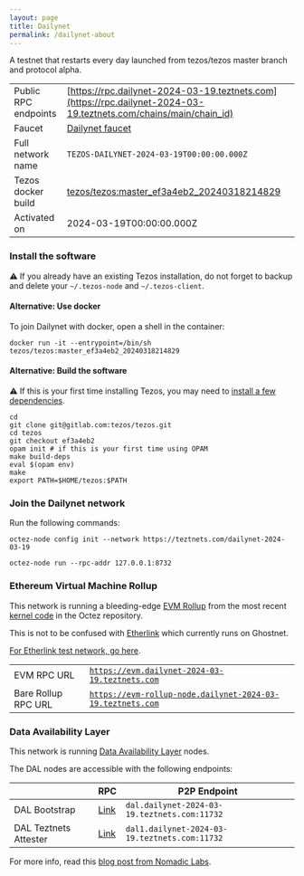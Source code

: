 ```yaml
---
layout: page
title: Dailynet
permalink: /dailynet-about
---
```


A testnet that restarts every day launched from tezos/tezos master branch and protocol alpha.

| | |
|-------|---------------------|
| Public RPC endpoints | [https://rpc.dailynet-2024-03-19.teztnets.com](https://rpc.dailynet-2024-03-19.teztnets.com/chains/main/chain_id)<br/> |
| Faucet | [Dailynet faucet](https://faucet.dailynet-2024-03-19.teztnets.com) |
| Full network name | `TEZOS-DAILYNET-2024-03-19T00:00:00.000Z` |
| Tezos docker build | [tezos/tezos:master_ef3a4eb2_20240318214829](https://hub.docker.com/r/tezos/tezos/tags?page=1&ordering=last_updated&name=master_ef3a4eb2_20240318214829) |
| Activated on | 2024-03-19T00:00:00.000Z |





### Install the software

⚠️  If you already have an existing Tezos installation, do not forget to backup and delete your `~/.tezos-node` and `~/.tezos-client`.



#### Alternative: Use docker

To join Dailynet with docker, open a shell in the container:

```
docker run -it --entrypoint=/bin/sh tezos/tezos:master_ef3a4eb2_20240318214829
```

#### Alternative: Build the software

⚠️  If this is your first time installing Tezos, you may need to [install a few dependencies](https://tezos.gitlab.io/introduction/howtoget.html#setting-up-the-development-environment-from-scratch).

```
cd
git clone git@gitlab.com:tezos/tezos.git
cd tezos
git checkout ef3a4eb2
opam init # if this is your first time using OPAM
make build-deps
eval $(opam env)
make
export PATH=$HOME/tezos:$PATH
```

### Join the Dailynet network

Run the following commands:

```
octez-node config init --network https://teztnets.com/dailynet-2024-03-19

octez-node run --rpc-addr 127.0.0.1:8732
```


### Ethereum Virtual Machine Rollup

This network is running a bleeding-edge [EVM Rollup](https://docs.etherlink.com/welcome/what-is-etherlink) from the most recent [kernel code](https://gitlab.com/tezos/tezos/-/tree/master/etherlink) in the Octez repository.

This is not to be confused with [Etherlink](https://docs.etherlink.com/get-started/connect-your-wallet-to-etherlink) which currently runs on Ghostnet.

[For Etherlink test network, go here](https://docs.etherlink.com/get-started/connect-your-wallet-to-etherlink).

| | |
|-------|---------------------|
| EVM RPC URL | [`https://evm.dailynet-2024-03-19.teztnets.com`](https://evm.dailynet-2024-03-19.teztnets.com) |
| Bare Rollup RPC URL | [`https://evm-rollup-node.dailynet-2024-03-19.teztnets.com`](https://evm-rollup-node.dailynet-2024-03-19.teztnets.com/global/block/head) |




### Data Availability Layer

This network is running [Data Availability Layer](https://tezos.gitlab.io/shell/dal.html) nodes.


The DAL nodes are accessible with the following endpoints:

| | RPC | P2P Endpoint |
|------------|---------|--------------|
| DAL Bootstrap | [Link](https://dal-bootstrap-rpc.dailynet-2024-03-19.teztnets.com/p2p/gossipsub/scores) | `dal.dailynet-2024-03-19.teztnets.com:11732` |
| DAL Teztnets Attester | [Link](https://dal-attester-rpc.dailynet-2024-03-19.teztnets.com/p2p/gossipsub/scores) | `dal1.dailynet-2024-03-19.teztnets.com:11732` |


For more info, read this [blog post from Nomadic Labs](https://research-development.nomadic-labs.com/data-availability-layer-tezos.html).



